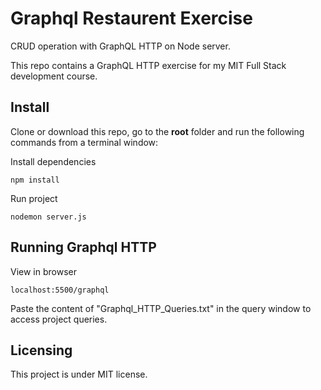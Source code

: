 # Graphql Restaurent Exercise

CRUD operation with GraphQL HTTP on Node server.

This repo contains a GraphQL HTTP exercise for my MIT Full Stack development course.

## Install

Clone or download this repo, go to the **root** folder and run the following commands from a terminal window:

Install dependencies

```
npm install
```

Run project

```
nodemon server.js
```

## Running Graphql HTTP

View in browser

```
localhost:5500/graphql
```

Paste the content of "Graphql_HTTP_Queries.txt" in the query window to access project queries.

## Licensing

This project is under MIT license.
